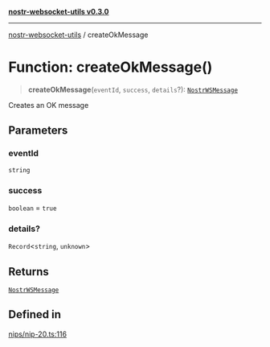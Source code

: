 [**nostr-websocket-utils v0.3.0**](../README.md)

***

[nostr-websocket-utils](../globals.md) / createOkMessage

# Function: createOkMessage()

> **createOkMessage**(`eventId`, `success`, `details`?): [`NostrWSMessage`](../interfaces/NostrWSMessage.md)

Creates an OK message

## Parameters

### eventId

`string`

### success

`boolean` = `true`

### details?

`Record`\<`string`, `unknown`\>

## Returns

[`NostrWSMessage`](../interfaces/NostrWSMessage.md)

## Defined in

[nips/nip-20.ts:116](https://github.com/HumanjavaEnterprises/nostr-websocket-utils/blob/main/src/nips/nip-20.ts#L116)
